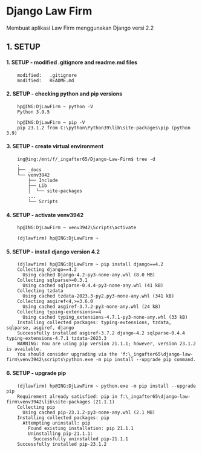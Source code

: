 # Django Law Firm
Membuat aplikasi Law Firm menggunakan Django versi 2.2


## 1. SETUP

#### 1. SETUP - modified .gitignore and readme.md files

        modified:   .gitignore
        modified:   README.md


#### 2. SETUP - checking python and pip versions

        hp@ING:DjLawFirm ~ python -V
        Python 3.9.5

        hp@ING:DjLawFirm ~ pip -V
        pip 23.1.2 from C:\python\Python39\lib\site-packages\pip (python 3.9)
        

#### 3. SETUP - create virtual environment


        ing@ing:/mnt/f/_ingafter65/Django-Law-Firm$ tree -d
        .
        ├── _docs
        └── venv3942
            ├── Include
            ├── Lib
            │  └── site-packages
            ... 
            └── Scripts
        

#### 4. SETUP - activate venv3942

        hp@ING:DjLawFirm ~ venv3942\Scripts\activate

        (djlawfirm) hp@ING:DjLawFirm ~
        

#### 5. SETUP - install django version 4.2


        (djlawfirm) hp@ING:DjLawFirm ~ pip install django==4.2
        Collecting django==4.2
          Using cached Django-4.2-py3-none-any.whl (8.0 MB)
        Collecting sqlparse>=0.3.1
          Using cached sqlparse-0.4.4-py3-none-any.whl (41 kB)
        Collecting tzdata
          Using cached tzdata-2023.3-py2.py3-none-any.whl (341 kB)
        Collecting asgiref<4,>=3.6.0
          Using cached asgiref-3.7.2-py3-none-any.whl (24 kB)
        Collecting typing-extensions>=4
          Using cached typing_extensions-4.7.1-py3-none-any.whl (33 kB)
        Installing collected packages: typing-extensions, tzdata, sqlparse, asgiref, django
        Successfully installed asgiref-3.7.2 django-4.2 sqlparse-0.4.4 typing-extensions-4.7.1 tzdata-2023.3
        WARNING: You are using pip version 21.1.1; however, version 23.1.2 is available.
        You should consider upgrading via the 'f:\_ingafter65\django-law-firm\venv3942\scripts\python.exe -m pip install --upgrade pip command.
        

#### 6. SETUP - upgrade pip

        (djlawfirm) hp@ING:DjLawFirm ~ python.exe -m pip install --upgrade pip
        Requirement already satisfied: pip in f:\_ingafter65\django-law-firm\venv3942\lib\site-packages (21.1.1)
        Collecting pip
          Using cached pip-23.1.2-py3-none-any.whl (2.1 MB)
        Installing collected packages: pip
          Attempting uninstall: pip
            Found existing installation: pip 21.1.1
            Uninstalling pip-21.1.1:
              Successfully uninstalled pip-21.1.1
        Successfully installed pip-23.1.2



























        


